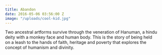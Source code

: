 ```yaml
---
title: Abandon
date: 2016-05-06 03:56:00 Z
image: "/uploads/cool-kid.jpg"
---
```


Two ancestral artforms survive through the veneration of Hanuman, a hindu deity with a monkey face and human body. This is the story of being held on a leash to the hands of faith, heritage and poverty that explores the concept of humanism and divinity.